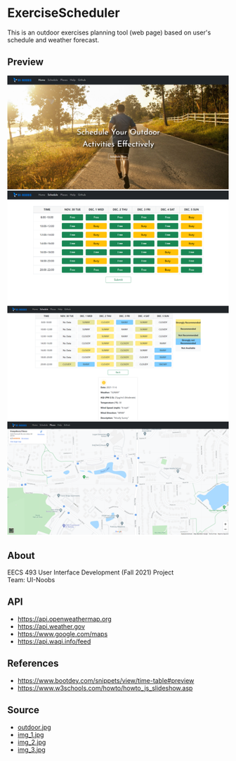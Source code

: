 # ExerciseScheduler
This is an outdoor exercises planning tool (web page) based on user's schedule and weather forecast.  
## Preview
<img src="assets/p_1.png"/>  
<img src="assets/p_2.png"/>  
<img src="assets/p_3.png"/>  
<img src="assets/p_4.png"/>  


## About
EECS 493 User Interface Development (Fall 2021) Project  
Team: UI-Noobs
## API
- https://api.openweathermap.org
- https://api.weather.gov
- https://www.google.com/maps
- https://api.waqi.info/feed

## References
- https://www.bootdey.com/snippets/view/time-table#preview
- https://www.w3schools.com/howto/howto_js_slideshow.asp

## Source
- <a href="https://thefatkidinside.com/indoor-exercise-vs-outdoor-exercise/">outdoor.jpg</a>
- <a href="http://www.kcchampionperformance.com/news/2016/10/3/tips-for-outdoor-exercise-during-the-fall">img_1.jpg</a>
- <a href="https://www.nbcnews.com/better/health/what-you-need-know-taking-your-run-outdoors-ncna872491">img_2.jpg</a>
- <a href="https://www.google.com/search?hl=en&tbs=simg:CAQSgQIJClqTnan-dmoa9QELEKjU2AQaAghDDAsQsIynCBo5CjcIBBITrza1Brsw_1jyXGwDtDfoq2gPiJhoaqjAcUezedCAd_1n6B6i7CcvyFabetof67_11AgBTAEDAsQjq7-CBoKCggIARIE-CzQbgwLEJ3twQkaiwEKFwoDZnVu2qWI9gMMCgovbS8wZHM5OWxoChkKB2xlaXN1cmXapYj2AwoKCC9tLzA0ZzNyChoKB2pvZ2dpbmfapYj2AwsKCS9tLzAxc3l4ZwoeCgtmb3IgcnVubmluZ9qliPYDCwoJL2EvZzg3anB4ChkKBmFjdGl2ZdqliPYDCwoJL2EvN2NwaDN3DA&sxsrf=AOaemvLf7GjyoD2Rnc38jLR1pC32F7KzRA:1638319488432&q=encourage+physical+activity&tbm=isch&sa=X&ved=2ahUKEwiXvovZr8H0AhXHQs0KHeWSCacQwg4oAHoECAEQNQ&biw=1276&bih=654&dpr=1.44#imgrc=1hO8EyomPuV_wM">img_3.jpg</a>


